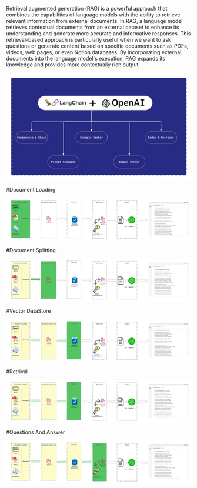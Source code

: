 Retrieval augmented generation (RAG) is a powerful approach that combines the capabilities of language models with the ability to retrieve relevant information from external documents. In RAG, a language model retrieves contextual documents from an external dataset to enhance its understanding and generate more accurate and informative responses.
This retrieval-based approach is particularly useful when we want to ask questions or generate content based on specific documents such as PDFs, videos, web pages, or even Notion databases. By incorporating external documents into the language model's execution, RAG expands its knowledge and provides more contextually rich output


![oveview.jpeg](https://github.com/kishorerv93/langchain-qna/blob/main/data/overview.jpeg)


#Document Loading

![Loading.jpeg](https://github.com/kishorerv93/langchain-qna/blob/main/data/step1.jpeg)

#Document Splitting

![Splitting.jpeg](https://github.com/kishorerv93/langchain-qna/blob/main/data/step2.jpeg)

#Vector DataStore

![Vector.jpeg](https://github.com/kishorerv93/langchain-qna/blob/main/data/step3.jpeg)


#Retrival

![QnA.jpeg](https://github.com/kishorerv93/langchain-qna/blob/main/data/step4.jpeg)

#Questions And Answer

![QnA.jpeg](https://github.com/kishorerv93/langchain-qna/blob/main/data/step5.jpeg)
